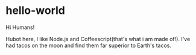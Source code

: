 # hello-world
Hi Humans!

Hubot here, I like Node.js and Coffeescript(that's what i am made of!).
I've had tacos on the moon and find them far superior to Earth's tacos.
